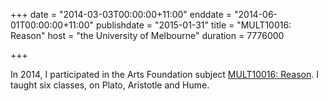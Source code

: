 +++
date = "2014-03-03T00:00:00+11:00"
enddate = "2014-06-01T00:00:00+11:00"
publishdate = "2015-01-31"
title = "MULT10016: Reason"
host = "the University of Melbourne"
duration = 7776000

+++

In 2014, I participated in the Arts Foundation subject [MULT10016: Reason](https://handbook.unimelb.edu.au/view/2014/MULT10016). I taught six classes, on Plato, Aristotle and Hume.
